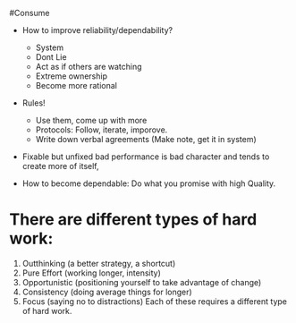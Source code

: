 

#Consume 


 - How to improve reliability/dependability?
   - System
   - Dont Lie
   - Act as if others are watching
   - Extreme ownership
   - Become more rational


 - Rules!
    - Use them, come up with more
    - Protocols: Follow, iterate, imporove.
    - Write down verbal agreements (Make note, get it in system)


 - Fixable but unfixed bad performance is bad character and tends to create more of itself,

- How to become dependable: Do what you promise with high Quality. 

# There are different types of hard work:
1. Outthinking (a better strategy, a shortcut)  
2. Pure Effort (working longer, intensity)  
3. Opportunistic (positioning yourself to take advantage of change)  
4. Consistency (doing average things for longer)  
5. Focus (saying no to distractions)
Each of these requires a different type of hard work.